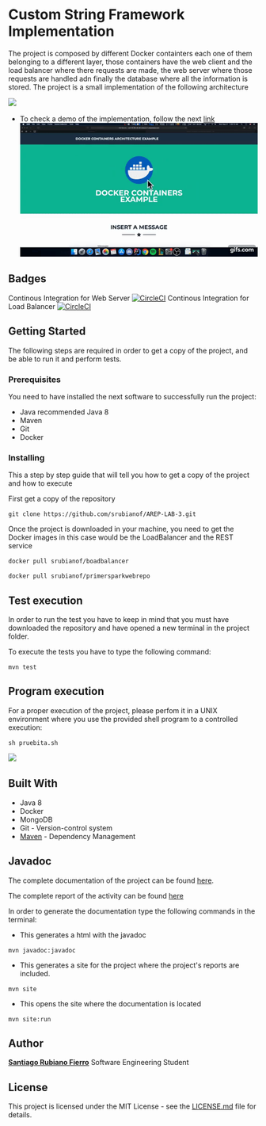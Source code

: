 # Custom String Framework Implementation
The project is composed by different Docker containters each one of them belonging to a different layer, those containers have the web client and the load balancer where there requests are made, the web server where those requests are handled adn finally the database where all the information is stored. The project is a small implementation of the following architecture

![](https://cdn.discordapp.com/attachments/748398289514397717/757774492146729020/Screen_Shot_2020-09-21_at_8.25.14_PM.png)

* To check a demo of the implementation, follow the next [link](https://youtu.be/euR5w0nvFPI)
![](img/gif.gif)

## Badges
Continous Integration for Web Server [![CircleCI](https://circleci.com/gh/circleci/circleci-docs.svg?style=svg)](https://circleci.com/gh/srubianof/arep-webserver)
Continous Integration for Load Balancer [![CircleCI](https://circleci.com/gh/circleci/circleci-docs.svg?style=svg)](https://circleci.com/gh/srubianof/arep-loadbalancer)
## Getting Started
The following steps are required in order to get a copy of the project, and be able to run it and perform tests.
### Prerequisites
You need to have installed the next software to successfully run the project:

* Java recommended Java 8
* Maven
* Git
* Docker
### Installing
This a step by step guide that will tell you how to get a copy of the project and how to execute
        
First get a copy of the repository
```
git clone https://github.com/srubianof/AREP-LAB-3.git
```
Once the project is downloaded in your machine, you need to get the Docker images in this case would be the LoadBalancer and the REST service
```
docker pull srubianof/boadbalancer
```
```
docker pull srubianof/primersparkwebrepo
```

## Test execution
 In order to run the test you have to keep in mind that you must have downloaded the repository and have opened a new terminal in the project folder.
 
 To execute the tests you have to type the following command:
 
 ```
mvn test
```
## Program execution
For a proper execution of the project, please perfom it in a UNIX environment where you use the provided shell program to a controlled execution:

```
sh pruebita.sh
```

![](https://media.discordapp.net/attachments/748398289514397717/757791056619372655/carbon.png)

## Built With
* Java 8
* Docker
* MongoDB
* Git - Version-control system
* [Maven](https://maven.apache.org) - Dependency Management
## Javadoc

The complete documentation of the project can be found [here](https://srubianof.github.io/arep-lab-3-docs/).

The complete report of the activity can be found [here](https://github.com/srubianof/AREP-LAB-3/blob/master/AREP_LAB_3.pdf)


In order to generate the documentation type the following commands in the terminal:
* This generates a html with the javadoc
```
mvn javadoc:javadoc
```

* This generates a site for the project where the project's reports are included.
```
mvn site
```
* This opens the site where the documentation is located
```
mvn site:run
```

## Author

[**Santiago Rubiano Fierro**](https://github.com/srubianof) Software Engineering Student

## License

 This project is licensed under the MIT License - see the [LICENSE.md](https://github.com/srubianof/AREP-LAB-1/blob/master/LICENSE) file for details.
